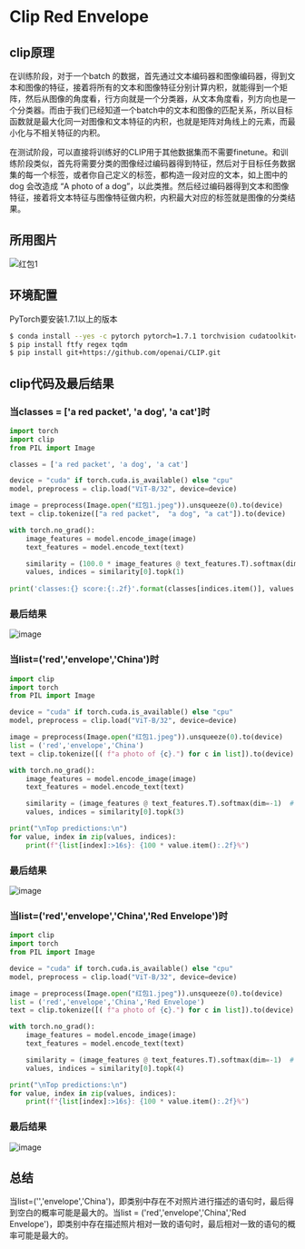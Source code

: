 # Clip Red Envelope
## clip原理
在训练阶段，对于一个batch 的数据，首先通过文本编码器和图像编码器，得到文本和图像的特征，接着将所有的文本和图像特征分别计算内积，就能得到一个矩阵，然后从图像的角度看，行方向就是一个分类器，从文本角度看，列方向也是一个分类器。而由于我们已经知道一个batch中的文本和图像的匹配关系，所以目标函数就是最大化同一对图像和文本特征的内积，也就是矩阵对角线上的元素，而最小化与不相关特征的内积。

在测试阶段，可以直接将训练好的CLIP用于其他数据集而不需要finetune。和训练阶段类似，首先将需要分类的图像经过编码器得到特征，然后对于目标任务数据集的每一个标签，或者你自己定义的标签，都构造一段对应的文本，如上图中的 dog 会改造成 “A photo of a dog”，以此类推。然后经过编码器得到文本和图像特征，接着将文本特征与图像特征做内积，内积最大对应的标签就是图像的分类结果。

## 所用图片
![红包1](https://user-images.githubusercontent.com/128216499/227192980-ffeab773-c45e-4ddb-8960-b88a1d0703c2.jpeg)

## 环境配置
PyTorch要安装1.7.1以上的版本
``` bash
$ conda install --yes -c pytorch pytorch=1.7.1 torchvision cudatoolkit=11.0
$ pip install ftfy regex tqdm
$ pip install git+https://github.com/openai/CLIP.git
```

## clip代码及最后结果
### 当classes = ['a red packet', 'a dog', 'a cat']时
```python
import torch
import clip
from PIL import Image

classes = ['a red packet', 'a dog', 'a cat']

device = "cuda" if torch.cuda.is_available() else "cpu"
model, preprocess = clip.load("ViT-B/32", device=device)

image = preprocess(Image.open("红包1.jpeg")).unsqueeze(0).to(device)
text = clip.tokenize(["a red packet",  "a dog", "a cat"]).to(device)

with torch.no_grad():
    image_features = model.encode_image(image)
    text_features = model.encode_text(text)

    similarity = (100.0 * image_features @ text_features.T).softmax(dim=-1)  # 对图像描述和图像特征
    values, indices = similarity[0].topk(1)
  
print('classes:{} score:{:.2f}'.format(classes[indices.item()], values.item()))
```

### 最后结果
![image](https://user-images.githubusercontent.com/128216499/227191828-b7e41bb6-990a-41d1-a91c-383d36881742.png)

### 当list=('red','envelope','China')时
```python
import clip
import torch
from PIL import Image

device = "cuda" if torch.cuda.is_available() else "cpu"
model, preprocess = clip.load("ViT-B/32", device=device)

image = preprocess(Image.open("红包1.jpeg")).unsqueeze(0).to(device)
list = ('red','envelope','China')
text = clip.tokenize([( f"a photo of {c}.") for c in list]).to(device)

with torch.no_grad():
    image_features = model.encode_image(image)
    text_features = model.encode_text(text)

    similarity = (image_features @ text_features.T).softmax(dim=-1)  # 对图像描述和图像特征
    values, indices = similarity[0].topk(3)

print("\nTop predictions:\n")
for value, index in zip(values, indices):
    print(f"{list[index]:>16s}: {100 * value.item():.2f}%")
```

### 最后结果
![image](https://user-images.githubusercontent.com/128216499/227190653-078240d0-05e3-4424-bd12-d4bdb11e20cb.png)



### 当list=('red','envelope','China','Red Envelope')时
```python
import clip
import torch
from PIL import Image

device = "cuda" if torch.cuda.is_available() else "cpu"
model, preprocess = clip.load("ViT-B/32", device=device)

image = preprocess(Image.open("红包1.jpeg")).unsqueeze(0).to(device)
list = ('red','envelope','China','Red Envelope')
text = clip.tokenize([( f"a photo of {c}.") for c in list]).to(device)

with torch.no_grad():
    image_features = model.encode_image(image)
    text_features = model.encode_text(text)

    similarity = (image_features @ text_features.T).softmax(dim=-1)  # 对图像描述和图像特征
    values, indices = similarity[0].topk(4)

print("\nTop predictions:\n")
for value, index in zip(values, indices):
    print(f"{list[index]:>16s}: {100 * value.item():.2f}%")
```



### 最后结果
![image](https://user-images.githubusercontent.com/128216499/227189841-bf4195cd-ae49-4ea1-a70d-ab1dec57e4de.png)

## 总结
当list=('','envelope','China')，即类别中存在不对照片进行描述的语句时，最后得到空白的概率可能是最大的。当list = ('red','envelope','China','Red Envelope')，即类别中存在描述照片相对一致的语句时，最后相对一致的语句的概率可能是最大的。
